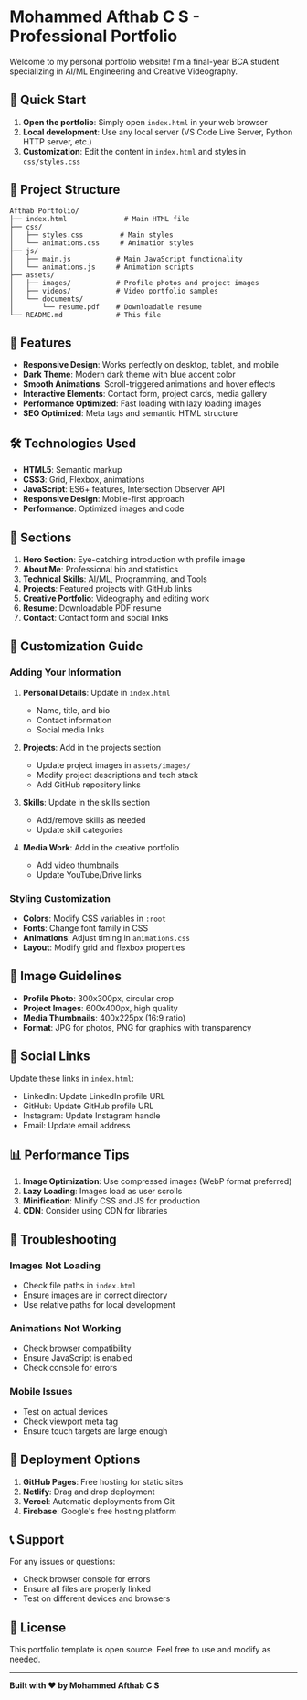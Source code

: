 # Mohammed Afthab C S - Professional Portfolio

Welcome to my personal portfolio website! I'm a final-year BCA student specializing in AI/ML Engineering and Creative Videography.

## 🚀 Quick Start

1. **Open the portfolio**: Simply open `index.html` in your web browser
2. **Local development**: Use any local server (VS Code Live Server, Python HTTP server, etc.)
3. **Customization**: Edit the content in `index.html` and styles in `css/styles.css`

## 📁 Project Structure

```
Afthab Portfolio/
├── index.html              # Main HTML file
├── css/
│   ├── styles.css         # Main styles
│   └── animations.css     # Animation styles
├── js/
│   ├── main.js           # Main JavaScript functionality
│   └── animations.js     # Animation scripts
├── assets/
│   ├── images/           # Profile photos and project images
│   ├── videos/           # Video portfolio samples
│   └── documents/
│       └── resume.pdf    # Downloadable resume
└── README.md             # This file
```

## 🎨 Features

- **Responsive Design**: Works perfectly on desktop, tablet, and mobile
- **Dark Theme**: Modern dark theme with blue accent color
- **Smooth Animations**: Scroll-triggered animations and hover effects
- **Interactive Elements**: Contact form, project cards, media gallery
- **Performance Optimized**: Fast loading with lazy loading images
- **SEO Optimized**: Meta tags and semantic HTML structure

## 🛠️ Technologies Used

- **HTML5**: Semantic markup
- **CSS3**: Grid, Flexbox, animations
- **JavaScript**: ES6+ features, Intersection Observer API
- **Responsive Design**: Mobile-first approach
- **Performance**: Optimized images and code

## 📱 Sections

1. **Hero Section**: Eye-catching introduction with profile image
2. **About Me**: Professional bio and statistics
3. **Technical Skills**: AI/ML, Programming, and Tools
4. **Projects**: Featured projects with GitHub links
5. **Creative Portfolio**: Videography and editing work
6. **Resume**: Downloadable PDF resume
7. **Contact**: Contact form and social links

## 🎯 Customization Guide

### Adding Your Information

1. **Personal Details**: Update in `index.html`
   - Name, title, and bio
   - Contact information
   - Social media links

2. **Projects**: Add in the projects section
   - Update project images in `assets/images/`
   - Modify project descriptions and tech stack
   - Add GitHub repository links

3. **Skills**: Update in the skills section
   - Add/remove skills as needed
   - Update skill categories

4. **Media Work**: Add in the creative portfolio
   - Add video thumbnails
   - Update YouTube/Drive links

### Styling Customization

- **Colors**: Modify CSS variables in `:root`
- **Fonts**: Change font family in CSS
- **Animations**: Adjust timing in `animations.css`
- **Layout**: Modify grid and flexbox properties

## 📸 Image Guidelines

- **Profile Photo**: 300x300px, circular crop
- **Project Images**: 600x400px, high quality
- **Media Thumbnails**: 400x225px (16:9 ratio)
- **Format**: JPG for photos, PNG for graphics with transparency

## 🔗 Social Links

Update these links in `index.html`:
- LinkedIn: Update LinkedIn profile URL
- GitHub: Update GitHub profile URL
- Instagram: Update Instagram handle
- Email: Update email address

## 📊 Performance Tips

1. **Image Optimization**: Use compressed images (WebP format preferred)
2. **Lazy Loading**: Images load as user scrolls
3. **Minification**: Minify CSS and JS for production
4. **CDN**: Consider using CDN for libraries

## 🐛 Troubleshooting

### Images Not Loading
- Check file paths in `index.html`
- Ensure images are in correct directory
- Use relative paths for local development

### Animations Not Working
- Check browser compatibility
- Ensure JavaScript is enabled
- Check console for errors

### Mobile Issues
- Test on actual devices
- Check viewport meta tag
- Ensure touch targets are large enough

## 🚀 Deployment Options

1. **GitHub Pages**: Free hosting for static sites
2. **Netlify**: Drag and drop deployment
3. **Vercel**: Automatic deployments from Git
4. **Firebase**: Google's free hosting platform

## 📞 Support

For any issues or questions:
- Check browser console for errors
- Ensure all files are properly linked
- Test on different devices and browsers

## 📄 License

This portfolio template is open source. Feel free to use and modify as needed.

---

**Built with ❤️ by Mohammed Afthab C S**
